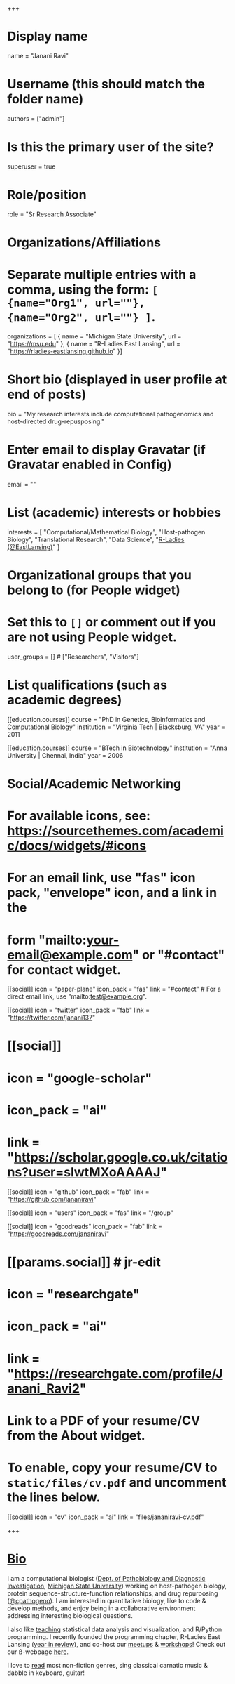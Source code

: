 +++
# Display name
name = "Janani Ravi"

# Username (this should match the folder name)
authors = ["admin"]

# Is this the primary user of the site?
superuser = true

# Role/position
role = "Sr Research Associate"

# Organizations/Affiliations
#   Separate multiple entries with a comma, using the form: `[ {name="Org1", url=""}, {name="Org2", url=""} ]`.
organizations = [ { name = "Michigan State University", url = "https://msu.edu" }, { name = "R-Ladies East Lansing", url = "https://rladies-eastlansing.github.io" }]

# Short bio (displayed in user profile at end of posts)
bio = "My research interests include computational pathogenomics and host-directed drug-repusposing."

# Enter email to display Gravatar (if Gravatar enabled in Config)
email = ""

# List (academic) interests or hobbies
interests = [
"Computational/Mathematical Biology",
"Host-pathogen Biology",
"Translational Research",
"Data Science",
"[R-Ladies](//rladies.org) [(@EastLansing)](//rladies-eastlansing.github.io)"
]

# Organizational groups that you belong to (for People widget)
#   Set this to `[]` or comment out if you are not using People widget.
user_groups = [] # ["Researchers", "Visitors"]

# List qualifications (such as academic degrees)
[[education.courses]]
course = "PhD in Genetics, Bioinformatics and Computational Biology"
institution = "Virginia Tech | Blacksburg, VA"
year = 2011

[[education.courses]]
course = "BTech in Biotechnology"
institution = "Anna University | Chennai, India"
year = 2006

# Social/Academic Networking
# For available icons, see: https://sourcethemes.com/academic/docs/widgets/#icons
#   For an email link, use "fas" icon pack, "envelope" icon, and a link in the
#   form "mailto:your-email@example.com" or "#contact" for contact widget.

[[social]]
icon = "paper-plane"
icon_pack = "fas"
link = "#contact"  # For a direct email link, use "mailto:test@example.org".

[[social]]
icon = "twitter"
icon_pack = "fab"
link = "https://twitter.com/janani137"

#  [[social]]
#  icon = "google-scholar"
#  icon_pack = "ai"
#  link = "https://scholar.google.co.uk/citations?user=sIwtMXoAAAAJ"

[[social]]
icon = "github"
icon_pack = "fab"
link = "https://github.com/jananiravi"

[[social]]
icon = "users"
icon_pack = "fas"
link = "/group"

[[social]]
icon = "goodreads"
icon_pack = "fab"
link = "https://goodreads.com/jananiravi"

#    [[params.social]] # jr-edit
#    icon = "researchgate"
#    icon_pack = "ai"
#    link = "https://researchgate.com/profile/Janani_Ravi2"

# Link to a PDF of your resume/CV from the About widget.
# To enable, copy your resume/CV to `static/files/cv.pdf` and uncomment the lines below.
[[social]]
icon = "cv"
icon_pack = "ai"
link = "files/jananiravi-cv.pdf"

+++

# [Bio](/bio)
I am a computational biologist ([Dept. of Pathobiology and Diagnostic Investigation](https://cvm.msu.edu/pdi), [Michigan State University](https://msu.edu/)) working on host-pathogen biology, protein sequence-structure-function relationships, and drug repurposing ([@cpathogeno](/group)). I am interested in quantitative biology, like to code & develop methods, and enjoy being in a collaborative environment addressing interesting biological questions. 

I also like [teaching](#talks) statistical data analysis and visualization, and R/Python programming. I recently founded the <i class="fab fa-r-project"></i> programming chapter, R-Ladies East Lansing ([year in review](//jananiravi.github.io/post/2019/rlel-2018)), and co-host our [meetups](//meetup.com/rladies-eastlansing) & [workshops](//rladies-eastlansing.github.io/meetup-presentations-eastlansing/)! Check out our ß-webpage [here](//rladies-eastlansing.github.io/).

I love to [read](/reading) most non-fiction genres, sing classical carnatic music & dabble in keyboard, guitar!